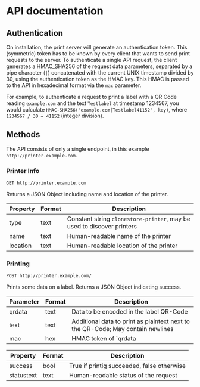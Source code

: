 # API documentation

## Authentication

On installation, the print server will generate an authentication token. This (symmetric) token has to be known by every client that wants to send print requests to the server. To authenticate a single API request, the client generates a HMAC_SHA256 of the request data parameters, separated by a pipe character (`|`) concatenated with the current UNIX timestamp divided by 30, using the authentication token as the HMAC key. This HMAC is passed to the API in hexadecimal format via the `mac` parameter.

For example, to authenticate a request to print a label with a QR Code reading `example.com` and the text `Testlabel` at timestamp 1234567, you would calculate `HMAC-SHA256('example.com|Testlabel41152', key)`, where `1234567 / 30 = 41152` (integer division). 

## Methods

The API consists of only a single endpoint, in this example `http://printer.example.com`.

### Printer Info

`GET http://printer.example.com`

Returns a JSON Object including name and location of the printer.

| Property   | Format | Description                                |
| ---------- | ------ | ------------------------------------------ |
| type       | text   | Constant string `clonestore-printer`, may be used to discover printers |
| name       | text   | Human-readable name of the printer         |
| location   | text   | Human-readable location of the printer     |

### Printing

`POST http://printer.example.com/`  

Prints some data on a label. Returns a JSON Object indicating success.

| Parameter  | Format | Description                             |
| ---------- | ------ | --------------------------------------- |
| qrdata     | text   | Data to be encoded in the label QR-Code |
| text       | text   | Additional data to print as plaintext next to the QR-Code; May contain newlines |
| mac        | hex    | HMAC token of `qrdata|text`, see authentication |

| Property   | Format | Description                                |
| ---------- | ------ | ------------------------------------------ |
| success    | bool   | True if printig succeeded, false otherwise |
| statustext | text   | Human-readable status of the request       |